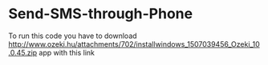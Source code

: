 # Send-SMS-through-Phone
To run this code you have to download http://www.ozeki.hu/attachments/702/installwindows_1507039456_Ozeki_10.0.45.zip app with this link
